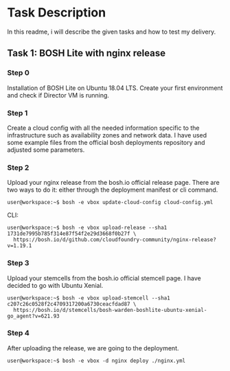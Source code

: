# Task Description

In this readme, i will describe the given tasks and how to test my delivery.

## Task 1: BOSH Lite with nginx release

### Step 0

Installation of BOSH Lite on Ubuntu 18.04 LTS. Create your first environment and check if Director VM is running.

### Step 1

Create a cloud config with all the needed information specific to the infrastructure such as availability zones and network data. I have used some example files from the official bosh deployments repository and adjusted some parameters. 

### Step 2

Upload your nginx release from the bosh.io official release page. There are two ways to do it: either through the deployment manifest or cli command.

```console
user@workspace:~$ bosh -e vbox update-cloud-config cloud-config.yml
```

CLI:

```console
user@workspace:~$ bosh -e vbox upload-release --sha1 1731de7995b785f314e87f54f2e29d3668f0b27f \
  https://bosh.io/d/github.com/cloudfoundry-community/nginx-release?v=1.19.1

```

### Step 3

Upload your stemcells from the bosh.io official stemcell page. I have decided to go with Ubuntu Xenial.

```console
user@workspace:~$ bosh -e vbox upload-stemcell --sha1 c207c26c0528f2c4709317200a6730ceacfdad87 \
  https://bosh.io/d/stemcells/bosh-warden-boshlite-ubuntu-xenial-go_agent?v=621.93

```

### Step 4

After uploading the release, we are going to the deployment.

```console
user@workspace:~$ bosh -e vbox -d nginx deploy ./nginx.yml
```